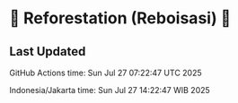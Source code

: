 
# 🌳 Reforestation (Reboisasi) 🌲

## Last Updated

GitHub Actions time: Sun Jul 27 07:22:47 UTC 2025

Indonesia/Jakarta time: Sun Jul 27 14:22:47 WIB 2025
